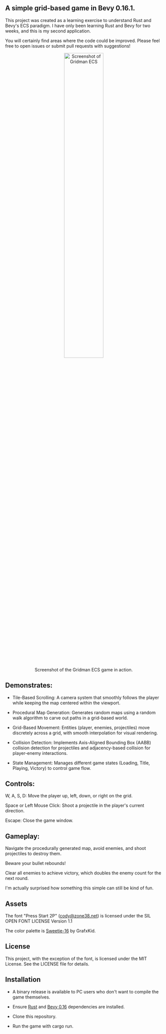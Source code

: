 ## A simple grid-based game in Bevy 0.16.1.

This project was created as a learning exercise to understand Rust and Bevy's ECS paradigm. I have only been learning Rust and Bevy for two weeks, and this is my second application.

You will certainly find areas where the code could be improved. Please feel free to open issues or submit pull requests with suggestions!

<div align="center">
  <img src="assets/screenshot.png" alt="Screenshot of Gridman ECS" width="50%"/>
  <p>Screenshot of the Gridman ECS game in action.</p>
</div>

## Demonstrates:

- Tile-Based Scrolling: A camera system that smoothly follows the player while keeping the map centered within the viewport.

- Procedural Map Generation: Generates random maps using a random walk algorithm to carve out paths in a grid-based world.

- Grid-Based Movement: Entities (player, enemies, projectiles) move discretely across a grid, with smooth interpolation for visual rendering.

- Collision Detection: Implements Axis-Aligned Bounding Box (AABB) collision detection for projectiles and adjacency-based collision for player-enemy interactions.

- State Management: Manages different game states (Loading, Title, Playing, Victory) to control game flow.

## Controls:

W, A, S, D: Move the player up, left, down, or right on the grid.

Space or Left Mouse Click: Shoot a projectile in the player's current direction.

Escape: Close the game window.

## Gameplay:

Navigate the procedurally generated map, avoid enemies, and shoot projectiles to destroy them.

Beware your bullet rebounds!

Clear all enemies to achieve victory, which doubles the enemy count for the next round.

I'm actually surprised how something this simple can still be kind of fun.

## Assets

The font "Press Start 2P" (cody@zone38.net) is licensed under the SIL OPEN FONT LICENSE Version 1.1

The color palette is [Sweetie-16](https://lospec.com/palette-list/sweetie-16) by GrafxKid.

## License

This project, with the exception of the font, is licensed under the MIT License. See the LICENSE file for details.

## Installation

- A binary release is available to PC users who don't want to compile the game themselves.

- Ensure [Rust](https://www.rust-lang.org/learn/get-started) and [Bevy 0.16](https://bevy.org/learn/quick-start/getting-started) dependencies are installed.
- Clone this repository.
- Run the game with cargo run.
